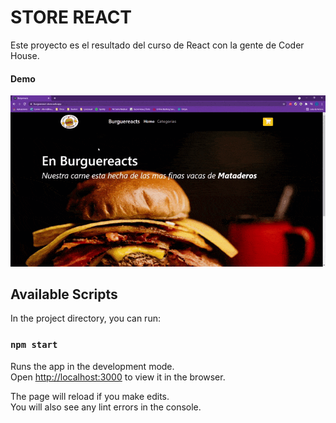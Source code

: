 # STORE REACT

Este proyecto es el resultado del curso de React con la gente de Coder House.

#### Demo
![demoReact](https://github.com/ivanFlor3s/van-storeact/blob/main/demo.gif)


## Available Scripts

In the project directory, you can run:

### `npm start`

Runs the app in the development mode.\
Open [http://localhost:3000](http://localhost:3000) to view it in the browser.

The page will reload if you make edits.\
You will also see any lint errors in the console.
